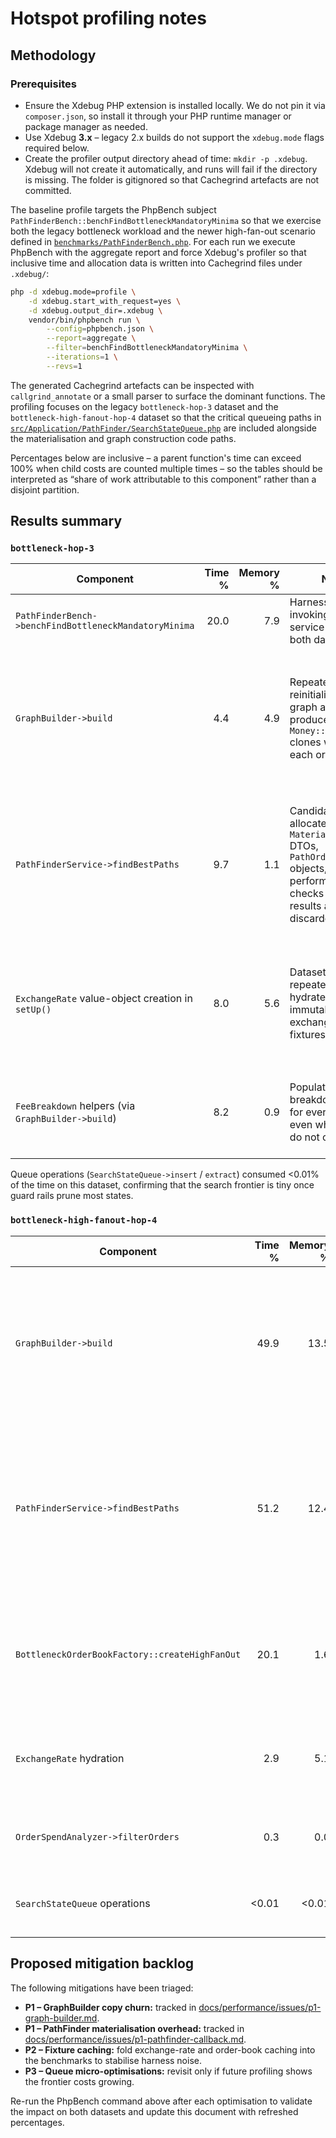 # Hotspot profiling notes

## Methodology

### Prerequisites

* Ensure the Xdebug PHP extension is installed locally. We do not pin it via `composer.json`,
  so install it through your PHP runtime manager or package manager as needed.
* Use Xdebug **3.x** – legacy 2.x builds do not support the `xdebug.mode` flags required below.
* Create the profiler output directory ahead of time: `mkdir -p .xdebug`. Xdebug will not
  create it automatically, and runs will fail if the directory is missing. The folder is
  gitignored so that Cachegrind artefacts are not committed.

The baseline profile targets the PhpBench subject `PathFinderBench::benchFindBottleneckMandatoryMinima`
so that we exercise both the legacy bottleneck workload and the newer high-fan-out
scenario defined in [`benchmarks/PathFinderBench.php`](../../benchmarks/PathFinderBench.php). For each run we execute PhpBench
with the aggregate report and force Xdebug's profiler so that inclusive time and
allocation data is written into Cachegrind files under `.xdebug/`:

```bash
php -d xdebug.mode=profile \
    -d xdebug.start_with_request=yes \
    -d xdebug.output_dir=.xdebug \
    vendor/bin/phpbench run \
        --config=phpbench.json \
        --report=aggregate \
        --filter=benchFindBottleneckMandatoryMinima \
        --iterations=1 \
        --revs=1
```

The generated Cachegrind artefacts can be inspected with `callgrind_annotate` or a
small parser to surface the dominant functions. The profiling focuses on the legacy
`bottleneck-hop-3` dataset and the `bottleneck-high-fanout-hop-4` dataset so that the
critical queueing paths in [`src/Application/PathFinder/SearchStateQueue.php`](../../src/Application/PathFinder/SearchStateQueue.php) are
included alongside the materialisation and graph construction code paths.

Percentages below are inclusive – a parent function's time can exceed 100% when child
costs are counted multiple times – so the tables should be interpreted as “share of
work attributable to this component” rather than a disjoint partition.

## Results summary

### `bottleneck-hop-3`

| Component | Time % | Memory % | Notes | Suggested mitigation |
| --- | ---:| ---:| --- | --- |
| `PathFinderBench->benchFindBottleneckMandatoryMinima` | 20.0 | 7.9 | Harness cost for invoking the service across both datasets. | N/A (benchmark scaffolding). |
| `GraphBuilder->build` | 4.4 | 4.9 | Repeatedly reinitialises the graph array and produces `Money::zero()` clones while wiring each order. | **P1.** Mutate the graph in-place (pass by reference) and cache zero-valued `Money` instances per currency/scale to cut copy churn. See [tracking issue](./issues/p1-graph-builder.md). |
| `PathFinderService->findBestPaths` | 9.7 | 1.1 | Candidate callback allocates `MaterializedResult` DTOs, `PathOrderKey` objects, and performs tolerance checks even when results are discarded. | **P1.** Streamline materialisation by reusing buffers and only instantiating `PathOrderKey` once the candidate passes tolerance. See [tracking issue](./issues/p1-pathfinder-callback.md). |
| `ExchangeRate` value-object creation in `setUp()` | 8.0 | 5.6 | Dataset bootstrap repeatedly hydrates immutable exchange rates for fixtures. | P2. Consider caching fixture `ExchangeRate` instances across runs or sharing the base order set between benchmarks. |
| `FeeBreakdown` helpers (via `GraphBuilder->build`) | 8.2 | 0.9 | Populates fee breakdown arrays for every edge even when orders do not charge fees. | P2. Defer fee-segment construction until fees are present to shrink allocations. |

Queue operations (`SearchStateQueue->insert` / `extract`) consumed <0.01% of the time
on this dataset, confirming that the search frontier is tiny once guard rails prune
most states.

### `bottleneck-high-fanout-hop-4`

| Component | Time % | Memory % | Notes | Suggested mitigation |
| --- | ---:| ---:| --- | --- |
| `GraphBuilder->build` | 49.9 | 13.5 | Dominant cost. The combination of array copy-on-write and Money clones amplifies with the dense order book. | **P1.** Same optimisation as legacy dataset – mutate the graph structure by reference and reuse zero-valued `Money` instances. [Issue](./issues/p1-graph-builder.md). |
| `PathFinderService->findBestPaths` | 51.2 | 12.4 | Candidate callback performs heavy array/object churn for every feasible path, and retains large `MaterializedResult` payloads until the final sort. | **P1.** Apply the materialisation refactor captured in [issue](./issues/p1-pathfinder-callback.md) to reuse buffers, drop unneeded candidate payloads, and avoid storing entire `candidate` arrays in the `PathOrderKey`. |
| `BottleneckOrderBookFactory::createHighFanOut` | 20.1 | 1.6 | Fixture factory eagerly allocates the dense order book for each iteration. | P2. Provide a shared, memoised fixture in the benchmark to avoid rebuilding identical order books. |
| `ExchangeRate` hydration | 2.9 | 5.1 | Same pressure as legacy dataset, amplified by the larger fixture set. | P2. Cache fixture exchange rates alongside the shared order book. |
| `OrderSpendAnalyzer->filterOrders` | 0.3 | 0.0 | Minor cost compared to graph and materialisation but still scales with order count. | P3. Monitor after the P1 items land; not currently a bottleneck. |
| `SearchStateQueue` operations | <0.01 | <0.01 | Queue push/pop remain negligible even under the fan-out stress test. | No action required; re-evaluate after other changes. |

## Proposed mitigation backlog

The following mitigations have been triaged:

* **P1 – GraphBuilder copy churn:** tracked in [docs/performance/issues/p1-graph-builder.md](./issues/p1-graph-builder.md).
* **P1 – PathFinder materialisation overhead:** tracked in [docs/performance/issues/p1-pathfinder-callback.md](./issues/p1-pathfinder-callback.md).
* **P2 – Fixture caching:** fold exchange-rate and order-book caching into the benchmarks to stabilise harness noise.
* **P3 – Queue micro-optimisations:** revisit only if future profiling shows the frontier costs growing.

Re-run the PhpBench command above after each optimisation to validate the impact on
both datasets and update this document with refreshed percentages.
